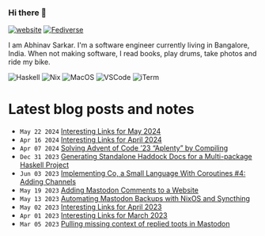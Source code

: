 ### Hi there 👋

[![website](https://img.shields.io/badge/abhinavsarkar.net-blueviolet?style=for-the-badge)](https://abhinavsarkar.net)
<a rel="nofollow me" href="https://fantastic.earth/@abnv"><img style="max-width: 100%;" src="https://img.shields.io/mastodon/follow/109392551762673142?color=%23595aff&amp;domain=https%3A%2F%2Ffantastic.earth&amp;label=%40abnv&amp;logo=Mastodon&amp;logoColor=%23fff&amp;style=for-the-badge" alt="Fediverse"></a>

I am Abhinav Sarkar. I'm a software engineer currently living in Bangalore, India. When not making software, I read books, play drums, take photos and ride my bike.

![Haskell](https://img.shields.io/badge/Haskell-5D4F85?style=for-the-badge&logo=haskell&logoColor=white)
![Nix](https://img.shields.io/badge/NixOS-5277C3?style=for-the-badge&logo=nixos&logoColor=white)
![MacOS](https://img.shields.io/badge/mac%20os-000000?style=for-the-badge&logo=apple&logoColor=white)
![VSCode](https://img.shields.io/badge/VSCode-0078D4?style=for-the-badge&logo=visual%20studio%20code&logoColor=white)
![iTerm](https://img.shields.io/badge/iTerm2-000000?style=for-the-badge&logo=iterm2&logoColor=white)

# Latest blog posts and notes
<!-- BLOG-POST-LIST:START -->
 - <code>May 22 2024</code> [Interesting Links for May 2024](https://notes.abhinavsarkar.net/2024/links-05) 
 - <code>Apr 16 2024</code> [Interesting Links for April 2024](https://notes.abhinavsarkar.net/2024/links-04) 
 - <code>Apr 07 2024</code> [Solving Advent of Code ’23 “Aplenty” by Compiling](https://abhinavsarkar.net/posts/compiling-aoc23-aplenty/?mtm_campaign=feed) 
 - <code>Dec 31 2023</code> [Generating Standalone Haddock Docs for a Multi-package Haskell Project](https://notes.abhinavsarkar.net/2023/standalone-haddock) 
 - <code>Jun 03 2023</code> [Implementing Co, a Small Language With Coroutines #4: Adding Channels](https://abhinavsarkar.net/posts/implementing-co-4/?mtm_campaign=feed) 
 - <code>May 19 2023</code> [Adding Mastodon Comments to a Website](https://notes.abhinavsarkar.net/2023/mastodon-comments) 
 - <code>May 13 2023</code> [Automating Mastodon Backups with NixOS and Syncthing](https://notes.abhinavsarkar.net/2023/mastodon-backup) 
 - <code>May 02 2023</code> [Interesting Links for April 2023](https://notes.abhinavsarkar.net/2023/links-23-04) 
 - <code>Apr 01 2023</code> [Interesting Links for March 2023](https://notes.abhinavsarkar.net/2023/links-23-03) 
 - <code>Mar 05 2023</code> [Pulling missing context of replied toots in Mastodon](https://notes.abhinavsarkar.net/2023/mastodon-context) <!-- BLOG-POST-LIST:END -->
